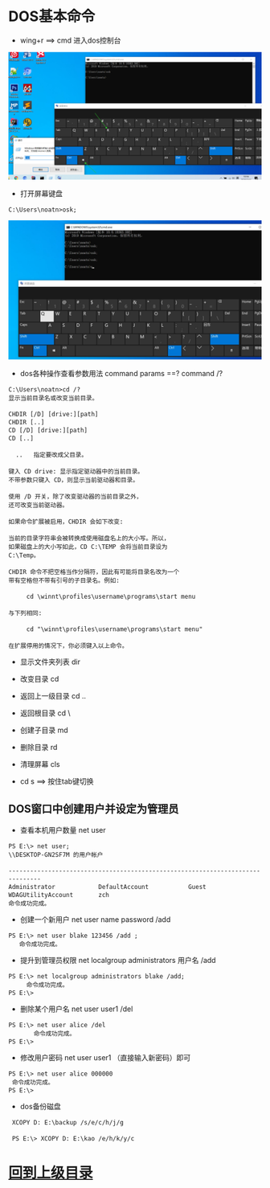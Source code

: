 
# DOS基本命令

+ wing+r  ==> cmd 进入dos控制台

![cmd进入dos控制台](img/DFJDKFDK.png)

+ 打开屏幕键盘 

```
C:\Users\noatn>osk;
```


![屏幕键盘示意图](img/AA745DE6-18E5-4DAF-969F-FFC030E74376_20200216105008.jpg)



+ dos各种操作查看参数用法 command params ==? command /?

```
C:\Users\noatn>cd /?
显示当前目录名或改变当前目录。

CHDIR [/D] [drive:][path]
CHDIR [..]
CD [/D] [drive:][path]
CD [..]

  ..   指定要改成父目录。

键入 CD drive: 显示指定驱动器中的当前目录。
不带参数只键入 CD，则显示当前驱动器和目录。

使用 /D 开关，除了改变驱动器的当前目录之外，
还可改变当前驱动器。

如果命令扩展被启用，CHDIR 会如下改变:

当前的目录字符串会被转换成使用磁盘名上的大小写。所以，
如果磁盘上的大小写如此，CD C:\TEMP 会将当前目录设为
C:\Temp。

CHDIR 命令不把空格当作分隔符，因此有可能将目录名改为一个
带有空格但不带有引号的子目录名。例如:

     cd \winnt\profiles\username\programs\start menu

与下列相同:

     cd "\winnt\profiles\username\programs\start menu"

在扩展停用的情况下，你必须键入以上命令。
```



+ 显示文件夹列表 dir


+ 改变目录 cd

+ 返回上一级目录 cd ..

+ 返回根目录 cd \

+ 创建子目录 md

+ 删除目录 rd 

+ 清理屏幕 cls 


+ cd s ==> 按住tab键切换



##  DOS窗口中创建用户并设定为管理员

+  查看本机用户数量 net user

```
PS E:\> net user;                                                                                                       
\\DESKTOP-GN2SF7M 的用户帐户

-------------------------------------------------------------------------------
Administrator            DefaultAccount           Guest
WDAGUtilityAccount       zch
命令成功完成。
```

+ 创建一个新用户 net user name password /add

```
PS E:\> net user blake 123456 /add ;                                                                                 
   命令成功完成。
```

+ 提升到管理员权限 net localgroup administrators 用户名 /add

```
PS E:\> net localgroup administrators blake /add;                                                                  
     命令成功完成。
PS E:\> 
```

+ 删除某个用户名 net user user1 /del

```
PS E:\> net user alice /del                                                                                      
       命令成功完成。
PS E:\>    
```


+ 修改用户密码 net user user1 （直接输入新密码）即可

```
PS E:\> net user alice 000000                                                                                          
 命令成功完成。
PS E:\>  
```



+ dos备份磁盘

```
 XCOPY D: E:\backup /s/e/c/h/j/g
 
 PS E:\> XCOPY D: E:\kao /e/h/k/y/c
```

# [回到上级目录](./index.md)